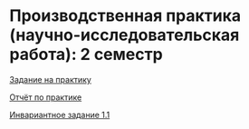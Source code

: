 # Производственная практика (научно-исследовательская работа): 2 семестр
[Задание на практику]()

[Отчёт по практике]()

[Инвариантное задание 1.1](https://github.com/leontevanna/master_rep/blob/main/%D0%9B%D0%B5%D0%BE%D0%BD%D1%82%D1%8C%D0%B5%D0%B2%D0%B0%20%D0%90%D0%92_%D0%9D%D0%98%D0%A0_%D0%98%D0%A1%D0%A02.pdf)
